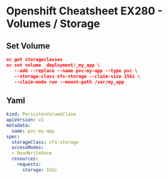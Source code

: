 # Openshift Cheatsheet EX280 - Volumes / Storage

## Set Volume

```json
oc get storageclasses
oc set volume  deployment/_my_app \
   --add --replace --name pvc-my-app --type pvc \
   --storage-class nfs-storage --claim-size 15Gi \
   --claim-mode rwo --mount-path /var/my_app   
```

## Yaml

```yaml
kind: PersistenVolumeClaim
apiVersion: v1
metadata:
  name: pvc-my-app
spec:
  storageClass: nfs-storage
  accessModes:
  - ReadWriteOnce
  resources:
    requests:
      storage: 15Gi
```